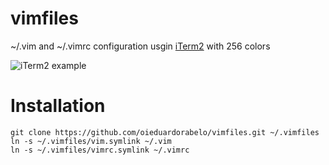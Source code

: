 # vimfiles

~/.vim and ~/.vimrc configuration usgin [iTerm2](http://iterm2.com/) with 256 colors

![iTerm2 example](https://dl.dropboxusercontent.com/s/6wtbk0ae5v368tb/Screen%20Shot%202015-04-21%20at%2010.25.49%20PM.png)

# Installation

```
git clone https://github.com/oieduardorabelo/vimfiles.git ~/.vimfiles
ln -s ~/.vimfiles/vim.symlink ~/.vim
ln -s ~/.vimfiles/vimrc.symlink ~/.vimrc
```
